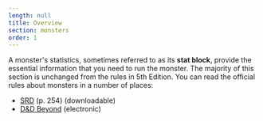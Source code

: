 ```yaml
---
length: null
title: Overview
section: monsters
order: 1
---
```

A monster's statistics, sometimes referred to as its __stat block__, provide the essential information that you need to run
the monster. The majority of this section is unchanged from the rules in 5th Edition. You can read the official rules
about monsters in a number of places:

- <a href="http://media.wizards.com/2016/downloads/DND/PlayerBasicRulesV03.pdf" target="_blank">SRD</a> (p. 254) (downloadable)
- <a href="https://www.dndbeyond.com/compendium/rules/basic-rules/monsters#Monsters" target="_blank">D&D Beyond</a> (electronic)
